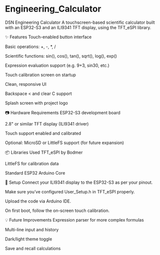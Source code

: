 # Engineering_Calculator
DSN Engineering Calculator A touchscreen-based scientific calculator built with an ESP32-S3 and an ILI9341 TFT display, using the TFT_eSPI library. 

✨ Features
Touch-enabled button interface

Basic operations: +, -, *, /

Scientific functions: sin(), cos(), tan(), sqrt(), log(), exp()

Expression evaluation support (e.g. 9+3, sin30, etc.)

Touch calibration screen on startup

Clean, responsive UI

Backspace < and clear C support

Splash screen with project logo

📷 Hardware Requirements
ESP32-S3 development board

2.8" or similar TFT display (ILI9341 driver)

Touch support enabled and calibrated

Optional: MicroSD or LittleFS support (for future expansion)

📦 Libraries Used
TFT_eSPI by Bodmer

LittleFS for calibration data

Standard ESP32 Arduino Core

🔧 Setup
Connect your ILI9341 display to the ESP32-S3 as per your pinout.

Make sure you’ve configured User_Setup.h in TFT_eSPI properly.

Upload the code via Arduino IDE.

On first boot, follow the on-screen touch calibration.

💡 Future Improvements
Expression parser for more complex formulas

Multi-line input and history

Dark/light theme toggle

Save and recall calculations
